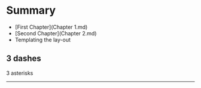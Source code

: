 # Summary

* [First Chapter](Chapter 1.md)
* [Second Chapter](Chapter 2.md)
* Templating the lay-out

3 dashes
---

3 asterisks
***



